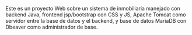 Este es un proyecto Web sobre un sistema de inmobiliaria manejado con backend Java, frontend jsp/bootstrap con CSS y JS, Apache Tomcat como servidor entre la base de datos y el backend, y base de datos MariaDB con Dbeaver como administrador de base.
